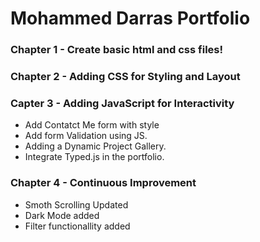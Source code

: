 # Mohammed Darras Portfolio

### Chapter 1 - Create basic html and css files!

### Chapter 2 - Adding CSS for Styling and Layout

### Capter 3 - Adding JavaScript for Interactivity

- Add Contatct Me form with style
- Add form Validation using JS.
- Adding a Dynamic Project Gallery.
- Integrate Typed.js in the portfolio.

### Chapter 4 - Continuous Improvement

- Smoth Scrolling Updated
- Dark Mode added
- Filter functionallity added
